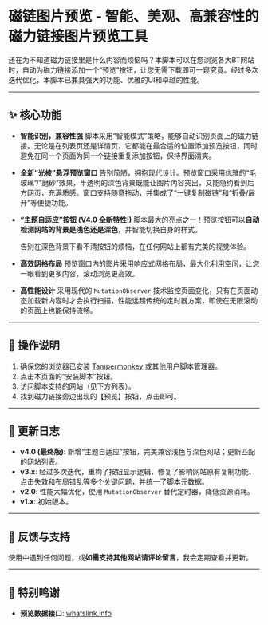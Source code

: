 # 磁链图片预览 - 智能、美观、高兼容性的磁力链接图片预览工具

还在为不知道磁力链接里是什么内容而烦恼吗？本脚本可以在您浏览各大BT网站时，自动为磁力链接添加一个“预览”按钮，让您无需下载即可一窥究竟。经过多次迭代优化，本脚本已兼具强大的功能、优雅的UI和卓越的性能。

---

## ✨ 核心功能

* **智能识别，兼容性强**
    脚本采用“智能模式”策略，能够自动识别页面上的磁力链接。无论是在列表页还是详情页，它都能在最合适的位置添加预览按钮，同时避免在同一个页面为同一个链接重复添加按钮，保持界面清爽。

* **全新“光棱”悬浮预览窗口**
    告别简陋，拥抱现代设计。预览窗口采用优雅的“毛玻璃”/“磨砂”效果，半透明的深色背景既能让图片内容突出，又能隐约看到后方网页，充满质感。窗口支持随意拖动，并集成了“一键复制磁链”和“折叠/展开”等便捷功能。

* **“主题自适应”按钮 (V4.0 全新特性!)**
    脚本最大的亮点之一！预览按钮可以**自动检测网站的背景是浅色还是深色**，并智能切换自身的样式。

    告别在深色背景下看不清按钮的烦恼，在任何网站上都有完美的视觉体验。

* **高效网格布局**
    预览窗口内的图片采用响应式网格布局，最大化利用空间，让您一眼看到更多内容，滚动浏览更高效。

* **高性能设计**
    采用现代的 `MutationObserver` 技术监控页面变化，只有在页面动态加载新内容时才会执行扫描，性能远超传统的定时器方案，即使在无限滚动的页面上也能保持流畅。

---

## 🚀 操作说明

1.  确保您的浏览器已安装 [Tampermonkey](https://www.tampermonkey.net/) 或其他用户脚本管理器。
2.  点击本页面的“安装脚本”按钮。
3.  访问脚本支持的网站（见下方列表）。
4.  找到磁力链接旁边出现的【预览】按钮，点击即可。

---

## 📜 更新日志

* **v4.0 (最终版)**: 新增“主题自适应”按钮，完美兼容浅色与深色网站；更新匹配的网站列表。
* **v3.x**: 经过多次迭代，重构了按钮显示逻辑，修复了影响网站原有复制功能、点击失效和布局错乱等多个关键问题，并统一了脚本元数据。
* **v2.0**: 性能大幅优化，使用 `MutationObserver` 替代定时器，降低资源消耗。
* **v1.x**: 初始版本。

---

## 💬 反馈与支持

使用中遇到任何问题，或**如需支持其他网站请评论留言**，我会定期查看并更新。

---

## 🙏 特别鸣谢

* **预览数据接口**: [whatslink.info](https://whatslink.info/)
